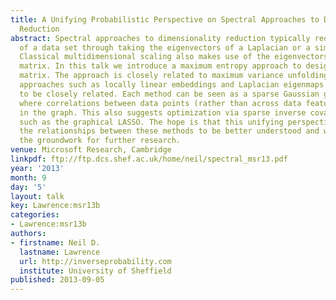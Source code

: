 ```yaml
---
title: A Unifying Probabilistic Perspective on Spectral Approaches to Dimensionality
  Reduction
abstract: Spectral approaches to dimensionality reduction typically reduce the dimensionality
  of a data set through taking the eigenvectors of a Laplacian or a similarity matrix.
  Classical multidimensional scaling also makes use of the eigenvectors of a similarity
  matrix. In this talk we introduce a maximum entropy approach to designing this similarity
  matrix. The approach is closely related to maximum variance unfolding. Other spectral
  approaches such as locally linear embeddings and Laplacian eigenmaps also turn out
  to be closely related. Each method can be seen as a sparse Gaussian graphical model
  where correlations between data points (rather than across data features) are specified
  in the graph. This also suggests optimization via sparse inverse covariance techniques
  such as the graphical LASSO. The hope is that this unifying perspective will allow
  the relationships between these methods to be better understood and will also provide
  the groundwork for further research.
venue: Microsoft Research, Cambridge
linkpdf: ftp://ftp.dcs.shef.ac.uk/home/neil/spectral_msr13.pdf
year: '2013'
month: 9
day: '5'
layout: talk
key: Lawrence:msr13b
categories:
- Lawrence:msr13b
authors:
- firstname: Neil D.
  lastname: Lawrence
  url: http://inverseprobability.com
  institute: University of Sheffield
published: 2013-09-05
---
```

